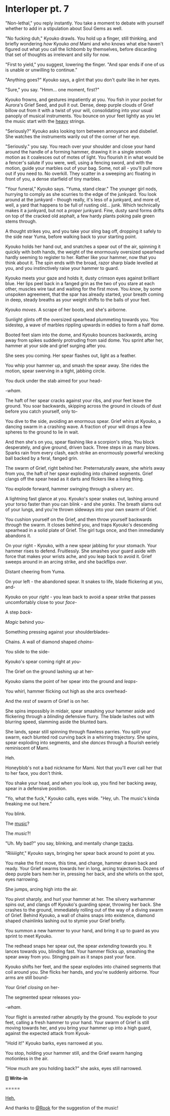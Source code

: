 # Interloper pt. 7

"Non-lethal," you reply instantly. You take a moment to debate with yourself whether to add in a stipulation about Soul Gems as well.

"No fucking duh," Kyouko drawls. You hold up a finger, still thinking, and briefly wondering *how* Kyouko *and* Mami and who knows what else haven't figured out what you call the lichbomb by themselves, before discarding that set of thoughts as irrelevant and silly for now.

"First to yield," you suggest, lowering the finger. "And spar ends if one of us is unable or unwilling to continue."

"Anything goes?" Kyouko says, a glint that you don't *quite* like in her eyes.

"Sure," you say. "Hmm... one moment, first?"

Kyouko frowns, and gestures impatiently at you. You fish in your pocket for Aurora's Grief Seed, and pull it out. Dense, deep purple clouds of Grief billow out from it with a twist of your will, consolidating into your usual panoply of musical instruments. You bounce on your feet lightly as you let the music start with the [heavy](https://www.youtube.com/watch?v=BjwwMn8rZG4) strings.

"Seriously?" Kyouko asks looking torn between annoyance and disbelief. She watches the instruments warily out of the corner of her eye.

"Seriously." you say. You reach over your shoulder and close your hand around the handle of a forming hammer, drawing it in a single smooth motion as it coalesces out of motes of light. You flourish it in what would be a fencer's salute if you were, well, using a fencing sword, and with the motion, guide your marbles out of your bag. Some, not all - you'll pull more out if you need to. No overkill. They scatter in a sweeping arc floating in front of you, a dense starfield of tiny marbles.

"Your funeral," Kyouko says. "Yuma, stand clear." The younger girl nods, hurrying to comply as she scurries to the edge of the junkyard. You look around at the junkyard - though really, it's less of a junkyard, and more of, well, a yard that happens to be full of rusting old... junk. Which technically makes it a junkyard, but not a *proper* junkyard. Fine, dusty sand forms drifts on top of the cracked old asphalt, a few hardy plants poking pale green stems through.

A thought strikes you, and you take your sling bag off, dropping it safely to the side near Yuma, before walking back to your starting point.

Kyouko holds her hand out, and snatches a spear out of the air, spinning it quickly with both hands, the weight of the enormously oversized spearhead hardly seeming to register to her. Rather like your hammer, now that you think about it. The spin ends with the broad, razor sharp blade levelled at you, and you instinctively raise your hammer to guard.

Kyouko meets your gaze and holds it, dusty crimson eyes against brilliant blue. Her lips peel back in a fanged grin as the two of you stare at each other, muscles wire taut and waiting for the first move. You *know*, by some unspoken agreement, that the spar has already started, your breath coming in deep, steady breaths as your weight shifts to the balls of your feet.

Kyouko *moves*. A scrape of her boots, and she's airborne.

Sunlight glints off the oversized spearhead plummeting towards you. You sidestep, a wave of marbles rippling upwards in eddies to form a half dome.

Booted feet slam into the dome, and Kyouko bounces backwards, arcing away from spikes suddenly protruding from said dome. You sprint after her, hammer at your side and grief surging after you.

She sees you coming. Her spear flashes out, light as a feather.

You whip your hammer up, and smash the spear away. She rides the motion, spear swerving in a tight, jabbing circle.

You duck under the stab aimed for your head-

\-*wham*.

The haft of her spear cracks against your ribs, and your feet leave the ground. You soar backwards, skipping across the ground in clouds of dust before you catch yourself, only to-

You dive to the side, avoiding an enormous spear. Grief whirs at Kyouko, a dancing swarm in a crashing wave. A fraction of your will drops a few spheres to the ground to lie in wait.

And then she's on you, spear flashing like a scorpion's sting. You block desperately, and give ground, driven back. Three steps in as many blows. Sparks rain from every clash, each strike an enormously powerful wrecking ball backed by a feral, fanged grin.

The swarm of Grief, right behind her. Preternaturally aware, she whirls away from you, the haft of her spear exploding into chained segments. Grief clangs off the spear head as it darts and flickers like a living thing.

You explode forward, hammer swinging through a silvery arc.

A lightning fast glance at you. Kyouko's spear snakes out, lashing around your torso faster than you can blink - and she *yanks*. The breath slams out of your lungs, and you're thrown sideways into your own swarm of Grief.

You cushion yourself on the Grief, and then throw yourself backwards *through* the swarm. It closes behind you, and traps Kyouko's descending spearhead in a solid plate of Grief. The girl tugs once, and then immediately abandons it.

On your right - Kyouko, with a new spear jabbing for your stomach. Your hammer rises to defend. Fruitlessly. She smashes your guard aside with force that makes your wrists ache, and you leap back to avoid it. Grief sweeps around in an arcing strike, and she backflips *over*.

Distant cheering from Yuma.

On your left - the abandoned spear. It snakes to life, blade flickering at you, and-

Kyouko on your *right* - you lean back to avoid a spear strike that passes uncomfortably close to your *face*-

A step *back*-

*Magic* behind you-

Something pressing against your shoulderblades-

Chains. A wall of diamond shaped *chains*-

You slide to the side-

Kyouko's spear coming right at *you*-

The Grief on the ground lashing *up* at her-

Kyouko slams the point of her spear into the ground and *leaps*-

You whirl, hammer flicking out high as she arcs overhead-

And the *rest* of swarm of Grief is on her.

She spins impossibly in midair, spear smashing your hammer aside and flickering through a *blinding* defensive flurry. The blade lashes out with blurring speed, slamming aside the blunted bars.

She lands, spear still spinning through flawless parries. You split your swarm, each blunted rod curving back in a whirring trajectory. She spins, spear exploding into segments, and she *dances* through a flourish eeriely reminiscent of Mami.

Heh.

Honeyblob's not a bad nickname for Mami. Not that you'll ever call her that to her face, you don't think.

You shake your head, and when you look up, you find her backing away, spear in a defensive position.

"Yo, what the fuck," Kyouko calls, eyes wide. "Hey, uh. The music's kinda freaking me out here."

You blink.

The [music](https://www.youtube.com/watch?v=UxOZ6gifTjA)?

The *music*?!

"Uh. My bad?" you say, blinking, and mentally change [tracks](https://www.youtube.com/watch?v=Q2W2TeUUYps).

"Riii*iiight*," Kyouko says, bringing her spear back around to point at you.

You make the first move, this time, and charge, hammer drawn back and ready. Your Grief swarms towards her in long, arcing trajectories. Dozens of deep purple bars hem her in, pressing her back, and she whirls on the spot, eyes narrowing.

She jumps, arcing high into the air.

You pivot sharply, and hurl your hammer at her. The silvery warhammer spins out, and clangs off Kyouko's guarding spear, throwing her back. She crashes to the ground, immediately rolling out of the way of a diving swarm of Grief. Behind Kyouko, a wall of chains snaps into existence, diamond shaped chainlinks lashing out to stymie your Grief briefly.

You summon a new hammer to your hand, and bring it up to guard as you sprint to meet Kyouko.

The redhead snaps her spear out, the spear *extending* towards you. It lances towards you, blinding fast. Your hammer flicks *up*, smashing the spear away from you. Stinging pain as it snaps past your face.

Kyouko shifts her feet, and the spear explodes into chained segments that coil around you. She flicks her hands, and you're suddenly airborne. Your arms are still bound-

Your Grief *closing* on her-

The segmented spear releases you-

\-*wham*.

Your flight is arrested rather abruptly by the ground. You explode to your feet, calling a fresh hammer to your hand. Your swarm of Grief is still moving towards her, and you bring your hammer up into a high guard, against the expected attack from Kyouk-

"Hold it!" Kyouko barks, eyes narrowed at you.

You stop, holding your hammer still, and the Grief swarm hanging motionless in the air.

"How much are you holding back?" she asks, eyes still narrowed.

**\[] Write-in**

\=====​

[Heh.](https://forums.sufficientvelocity.com/threads/puella-magi-adfligo-systema.2538/page-1466#post-2915266)

And thanks to [@Rook](https://forums.sufficientvelocity.com/members/276/) for the suggestion of the music!
